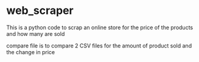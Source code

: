 # web_scraper
This is a python code to scrap an online store for the price of the products and how many are sold

compare file is to compare 2 CSV files for the amount of product sold and the change in price

